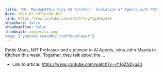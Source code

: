 ```yaml
---
title: "Mr. Maeda&#39;s Cozy AI Kitchen - Evolution of Agents with Pattie Maes"
date: 2024-07-09T18:00:38Z
link: https://www.youtube.com/watch?v=yY1gZN2yus0
showShare: false
showReadTime: false
thumbnail: images/ai.png
tags: ["youtube.com/@MicrosoftDeveloper"]
---
```

Pattie Maes, MIT Professor and a pioneer in AI Agents, joins John Maeda in Kitchen this week. Together, they talk about the ...

- Link to article: https://www.youtube.com/watch?v=yY1gZN2yus0